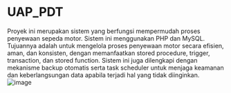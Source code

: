 # UAP_PDT
Proyek ini merupakan sistem yang berfungsi mempermudah proses penyewaan sepeda motor. Sistem ini menggunakan PHP dan MySQL. Tujuannya adalah untuk mengelola proses penyewaan motor secara efisien, aman, dan konsisten, dengan memanfaatkan stored procedure, trigger, transaction, dan stored function. Sistem ini juga dilengkapi dengan mekanisme backup otomatis serta task scheduler untuk menjaga keamanan dan keberlangsungan data apabila terjadi hal yang tidak diinginkan.
![image](https://github.com/user-attachments/assets/2fac9390-5223-4b76-9f88-5e22dfe8e585)


